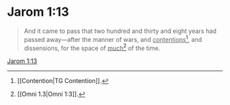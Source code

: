 # Jarom 1:13

> And it came to pass that two hundred and thirty and eight years had passed away—after the manner of wars, and <u>contentions</u>[^a], and dissensions, for the space of <u>much</u>[^b] of the time.

[Jarom 1:13](https://www.churchofjesuschrist.org/study/scriptures/bofm/jarom/1?lang=eng&id=p13#p13)


[^a]: [[Contention|TG Contention]].  
[^b]: [[Omni 1.3|Omni 1:3]].  
